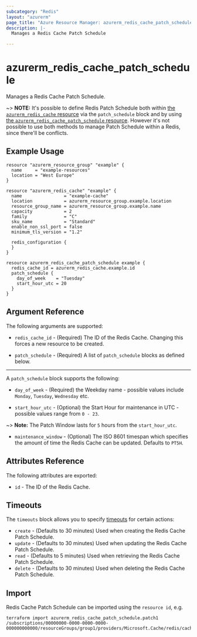 ```yaml
---
subcategory: "Redis"
layout: "azurerm"
page_title: "Azure Resource Manager: azurerm_redis_cache_patch_schedule"
description: |-
  Manages a Redis Cache Patch Schedule

---
```


# azurerm_redis_cache_patch_schedule

Manages a Redis Cache Patch Schedule.

~> **NOTE:** It's possible to define Redis Patch Schedule both within [the `azurerm_redis_cache` resource](redis_cache.html) via the `patch_schedule` block and by using [the `azurerm_redis_cache_patch_schedule` resource](redis_cache_patch_schedule.html). However it's not possible to use both methods to manage Patch Schedule within a Redis, since there'll be conflicts.

## Example Usage

```hcl
resource "azurerm_resource_group" "example" {
  name     = "example-resources"
  location = "West Europe"
}

resource "azurerm_redis_cache" "example" {
  name                = "example-cache"
  location            = azurerm_resource_group.example.location
  resource_group_name = azurerm_resource_group.example.name
  capacity            = 2
  family              = "C"
  sku_name            = "Standard"
  enable_non_ssl_port = false
  minimum_tls_version = "1.2"

  redis_configuration {
  }
}

resource azurerm_redis_cache_patch_schedule example {
  redis_cache_id = azurerm_redis_cache.example.id
  patch_schedule {
    day_of_week    = "Tuesday"
    start_hour_utc = 20
  }
}
```

## Argument Reference

The following arguments are supported:

* `redis_cache_id` - (Required) The ID of the Redis Cache. Changing this forces a new resource to be created.

* `patch_schedule` - (Required) A list of `patch_schedule` blocks as defined below.

---

A `patch_schedule` block supports the following:

* `day_of_week` - (Required) the Weekday name - possible values include `Monday`, `Tuesday`, `Wednesday` etc.

* `start_hour_utc` - (Optional) the Start Hour for maintenance in UTC - possible values range from `0 - 23`.

~> **Note:** The Patch Window lasts for `5` hours from the `start_hour_utc`.

* `maintenance_window` - (Optional) The ISO 8601 timespan which specifies the amount of time the Redis Cache can be updated. Defaults to `PT5H`.

## Attributes Reference

The following attributes are exported:

* `id` - The ID of the Redis Cache.

## Timeouts

 The `timeouts` block allows you to specify [timeouts](https://www.terraform.io/language/resources/syntax#operation-timeouts) for certain actions:

* `create` - (Defaults to 30 minutes) Used when creating the Redis Cache Patch Schedule.
* `update` - (Defaults to 30 minutes) Used when updating the Redis Cache Patch Schedule.
* `read` - (Defaults to 5 minutes) Used when retrieving the Redis Cache Patch Schedule.
* `delete` - (Defaults to 30 minutes) Used when deleting the Redis Cache Patch Schedule.

## Import

Redis Cache Patch Schedule can be imported using the `resource id`, e.g.

```shell
terraform import azurerm_redis_cache_patch_schedule.patch1 /subscriptions/00000000-0000-0000-0000-000000000000/resourceGroups/group1/providers/Microsoft.Cache/redis/cache1
```
